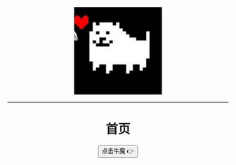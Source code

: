 <center>
        <img src="./assets/img/logo.png" width="200">
</center>

---

# <center>首页</center>

<center style="margin-top:1rem;">
    <button class="primary-btn"> 点击牛魔 👉 </button>
</center>
